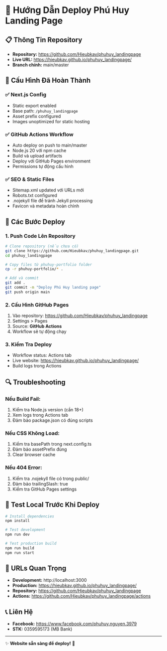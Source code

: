 # 🚀 Hướng Dẫn Deploy Phú Huy Landing Page

## 📋 Thông Tin Repository
- **Repository:** https://github.com/Hieubkav/phuhuy_landingpage
- **Live URL:** https://hieubkav.github.io/phuhuy_landingpage/
- **Branch chính:** main/master

## 🔧 Cấu Hình Đã Hoàn Thành

### ✅ Next.js Config
- Static export enabled
- Base path: `/phuhuy_landingpage`
- Asset prefix configured
- Images unoptimized for static hosting

### ✅ GitHub Actions Workflow
- Auto deploy on push to main/master
- Node.js 20 với npm cache
- Build và upload artifacts
- Deploy với GitHub Pages environment
- Permissions tự động cấu hình

### ✅ SEO & Static Files
- Sitemap.xml updated với URLs mới
- Robots.txt configured
- .nojekyll file để tránh Jekyll processing
- Favicon và metadata hoàn chỉnh

## 🚀 Các Bước Deploy

### 1. Push Code Lên Repository
```bash
# Clone repository (nếu chưa có)
git clone https://github.com/Hieubkav/phuhuy_landingpage.git
cd phuhuy_landingpage

# Copy files từ phuhuy-portfolio folder
cp -r phuhuy-portfolio/* .

# Add và commit
git add .
git commit -m "Deploy Phú Huy landing page"
git push origin main
```

### 2. Cấu Hình GitHub Pages
1. Vào repository: https://github.com/Hieubkav/phuhuy_landingpage
2. Settings > Pages
3. Source: **GitHub Actions**
4. Workflow sẽ tự động chạy

### 3. Kiểm Tra Deploy
- Workflow status: Actions tab
- Live website: https://hieubkav.github.io/phuhuy_landingpage/
- Build logs trong Actions

## 🔍 Troubleshooting

### Nếu Build Fail:
1. Kiểm tra Node.js version (cần 18+)
2. Xem logs trong Actions tab
3. Đảm bảo package.json có đúng scripts

### Nếu CSS Không Load:
1. Kiểm tra basePath trong next.config.ts
2. Đảm bảo assetPrefix đúng
3. Clear browser cache

### Nếu 404 Error:
1. Kiểm tra .nojekyll file có trong public/
2. Đảm bảo trailingSlash: true
3. Kiểm tra GitHub Pages settings

## 📱 Test Local Trước Khi Deploy
```bash
# Install dependencies
npm install

# Test development
npm run dev

# Test production build
npm run build
npm run start
```

## 🎯 URLs Quan Trọng
- **Development:** http://localhost:3000
- **Production:** https://hieubkav.github.io/phuhuy_landingpage/
- **Repository:** https://github.com/Hieubkav/phuhuy_landingpage
- **Actions:** https://github.com/Hieubkav/phuhuy_landingpage/actions

## 📞 Liên Hệ
- **Facebook:** https://www.facebook.com/phuhuy.nguyen.3979
- **STK:** 0359595173 (MB Bank)

---
✨ **Website sẵn sàng để deploy!** 🚀

